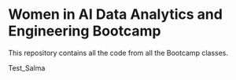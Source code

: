 # Women in AI Data Analytics and Engineering Bootcamp

This repository contains all the code from all the Bootcamp classes.

Test_Salma